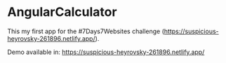 # AngularCalculator

This my first app for the #7Days7Websites challenge (https://suspicious-heyrovsky-261896.netlify.app/).

Demo available in: https://suspicious-heyrovsky-261896.netlify.app/

